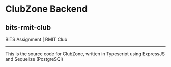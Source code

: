 # ClubZone Backend
## bits-rmit-club
BITS Assignment | RMIT Club

---
This is the source code for ClubZone, written in Typescript using ExpressJS and Sequelize (PostgreSQl)
